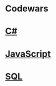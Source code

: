 # Codewars 

# [**C#**](https://github.com/ElijahKuranets/codewars/tree/master/C_Sharp)

# [**JavaScript**](https://github.com/ElijahKuranets/codewars/tree/master/SQL)

# [**SQL**](https://github.com/ElijahKuranets/codewars/tree/master/JS)
